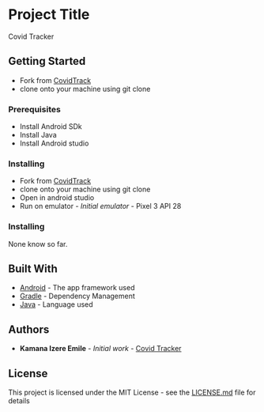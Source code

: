 # Project Title

Covid Tracker

## Getting Started

* Fork from [CovidTrack](https://github.com/emile067/covid-track)
* clone onto your machine using git clone

### Prerequisites

* Install Android SDk
* Install Java
* Install Android studio

### Installing

* Fork from [CovidTrack](https://github.com/emile067/covid-track)
* clone onto your machine using git clone
* Open in android studio
* Run on emulator - *Initial emulator* - Pixel 3 API 28

### Installing

None know so far.

## Built With

* [Android](https://developer.android.com/) - The app framework used
* [Gradle](https://gradle.org/) - Dependency Management
* [Java](https://docs.oracle.com/en/java/) - Language used

## Authors

* **Kamana Izere Emile** - *Initial work* - [Covid Tracker](https://github.com/emile067/covid-track)

## License

This project is licensed under the MIT License - see the [LICENSE.md](LICENSE.md) file for details
